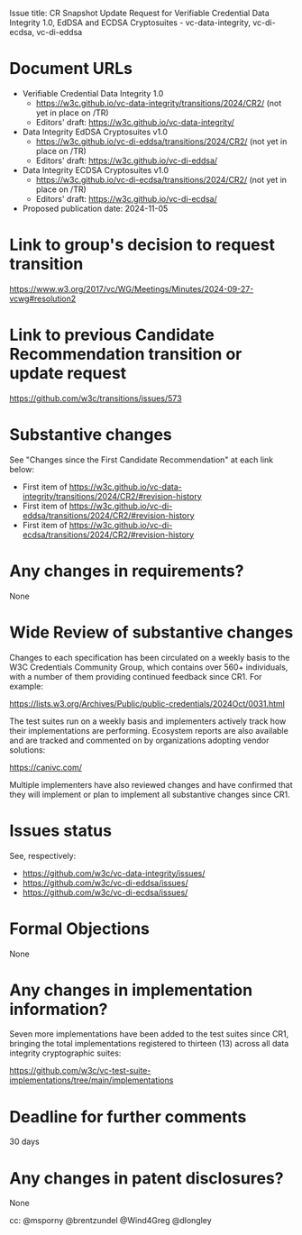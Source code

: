 Issue title: CR Snapshot Update Request for Verifiable Credential Data Integrity 1.0, EdDSA and ECDSA Cryptosuites - vc-data-integrity, vc-di-ecdsa, vc-di-eddsa

# Document URLs

- Verifiable Credential Data Integrity 1.0
  - https://w3c.github.io/vc-data-integrity/transitions/2024/CR2/ (not yet in place on /TR)
  - Editors' draft: https://w3c.github.io/vc-data-integrity/
- Data Integrity EdDSA Cryptosuites v1.0
  - https://w3c.github.io/vc-di-eddsa/transitions/2024/CR2/ (not yet in place on /TR)
  - Editors' draft: https://w3c.github.io/vc-di-eddsa/
- Data Integrity ECDSA Cryptosuites v1.0
  - https://w3c.github.io/vc-di-ecdsa/transitions/2024/CR2/ (not yet in place on /TR)
  - Editors' draft: https://w3c.github.io/vc-di-ecdsa/
- Proposed publication date: 2024-11-05

# Link to group's decision to request transition

https://www.w3.org/2017/vc/WG/Meetings/Minutes/2024-09-27-vcwg#resolution2

# Link to previous Candidate Recommendation transition or update request

https://github.com/w3c/transitions/issues/573

# Substantive changes

See "Changes since the First Candidate Recommendation" at each link below:

- First item of https://w3c.github.io/vc-data-integrity/transitions/2024/CR2/#revision-history
- First item of https://w3c.github.io/vc-di-eddsa/transitions/2024/CR2/#revision-history
- First item of https://w3c.github.io/vc-di-ecdsa/transitions/2024/CR2/#revision-history

# Any changes in requirements?

None

# Wide Review of substantive changes

Changes to each specification has been circulated on a weekly basis to the W3C Credentials Community Group, which contains over 560+ individuals, with a number of them providing continued feedback since CR1. For example:

https://lists.w3.org/Archives/Public/public-credentials/2024Oct/0031.html

The test suites run on a weekly basis and implementers actively track how their implementations are performing. Ecosystem reports are also available and are tracked and commented on by organizations adopting vendor solutions: 

https://canivc.com/

Multiple implementers have also reviewed changes and have confirmed that they will implement or plan to implement all substantive changes since CR1.

# Issues status

See, respectively:

- https://github.com/w3c/vc-data-integrity/issues/
- https://github.com/w3c/vc-di-eddsa/issues/
- https://github.com/w3c/vc-di-ecdsa/issues/

# Formal Objections

None

# Any changes in implementation information?

Seven more implementations have been added to the test suites since CR1, bringing the total implementations registered to thirteen (13) across all data integrity cryptographic suites:

https://github.com/w3c/vc-test-suite-implementations/tree/main/implementations

# Deadline for further comments

30 days

# Any changes in patent disclosures?

None

cc: @msporny @brentzundel @Wind4Greg @dlongley
